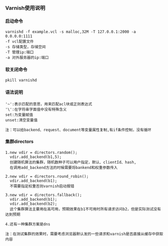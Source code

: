 ### Varnish使用说明
#### 启动命令
    varnishd -f example.vcl -s malloc,32M -T 127.0.0.1:2000 -a 0.0.0.0:1111
    -f vcl配置文件
    -s 存储类型，存储空间
    -T 管理ip:端口
    -a 对外服务器的ip:端口
#### 软关闭命令
    pkill varnishd
#### 语法说明
    '~':表示匹配的意思，用来匹配acl块或正则表达式
    '\':在字符串字面值中没有特殊含义
    set:为变量赋值
    unset:清空变量值
    
    注：可以给backend、request、document等变量属性复制,有if条件控制，没有循环
#### 集群directors
    1.new vdir = directors.random();
      vdir.add_backend(b1,5);
      创建随机算法的集群，随机数种子可以用户指定，默认、clientId、hash,
      在调用add_backend方法的时候需要将bankend和权重参数传入
    
    2.new vdir = directors.round_robin();
      vdir.add_backend(b1);
      不需要指定权重否则varnish启动报错
    
    3.new vdir = directors.fallback();
      vdir.add_backend(b1);
      vdir.add_backend(b2);
      这个集群算法主要用在高可用，预期效果在b1不可用时所有请求访问b2，但是实际测试没有达到预期
    
    4.还有一种集群方案是dns
    
    注：在测试集群的效果时，需要考虑浏览器默认发的一些请求和varnish是否直接从缓存中获取内容
    
